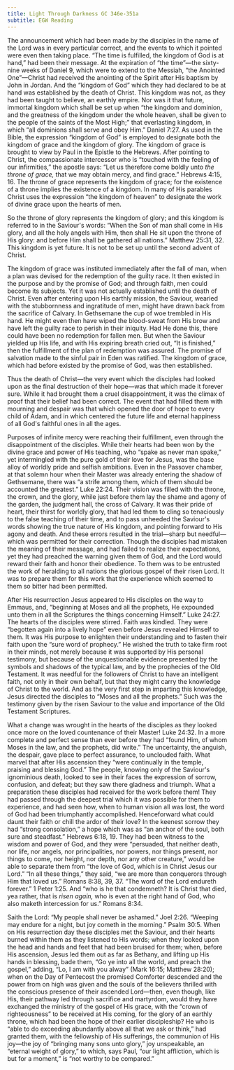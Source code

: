 ```yaml
---
title: Light Through Darkness GC 346e-351a
subtitle: EGW Reading
---
```


The announcement which had been made by the disciples in the name of the Lord was in every particular correct, and the events to which it pointed were even then taking place. “The time is fulfilled, the kingdom of God is at hand,” had been their message. At the expiration of “the time”—the sixty-nine weeks of Daniel 9, which were to extend to the Messiah, “the Anointed One”—Christ had received the anointing of the Spirit after His baptism by John in Jordan. And the “kingdom of God” which they had declared to be at hand was established by the death of Christ. This kingdom was not, as they had been taught to believe, an earthly empire. Nor was it that future, immortal kingdom which shall be set up when “the kingdom and dominion, and the greatness of the kingdom under the whole heaven, shall be given to the people of the saints of the Most High;” that everlasting kingdom, in which “all dominions shall serve and obey Him.” Daniel 7:27. As used in the Bible, the expression “kingdom of God” is employed to designate both the kingdom of grace and the kingdom of glory. The kingdom of grace is brought to view by Paul in the Epistle to the Hebrews. After pointing to Christ, the compassionate intercessor who is “touched with the feeling of our infirmities,” the apostle says: “Let us therefore come boldly unto _the throne of grace,_ that we may obtain mercy, and find grace.” Hebrews 4:15, 16. The throne of grace represents the kingdom of grace; for the existence of a throne implies the existence of a kingdom. In many of His parables Christ uses the expression “the kingdom of heaven” to designate the work of divine grace upon the hearts of men.

So the throne of glory represents the kingdom of glory; and this kingdom is referred to in the Saviour's words: “When the Son of man shall come in His glory, and all the holy angels with Him, then shall He sit upon the throne of His glory: and before Him shall be gathered all nations.” Matthew 25:31, 32. This kingdom is yet future. It is not to be set up until the second advent of Christ.

The kingdom of grace was instituted immediately after the fall of man, when a plan was devised for the redemption of the guilty race. It then existed in the purpose and by the promise of God; and through faith, men could become its subjects. Yet it was not actually established until the death of Christ. Even after entering upon His earthly mission, the Saviour, wearied with the stubbornness and ingratitude of men, might have drawn back from the sacrifice of Calvary. In Gethsemane the cup of woe trembled in His hand. He might even then have wiped the blood-sweat from His brow and have left the guilty race to perish in their iniquity. Had He done this, there could have been no redemption for fallen men. But when the Saviour yielded up His life, and with His expiring breath cried out, “It is finished,” then the fulfillment of the plan of redemption was assured. The promise of salvation made to the sinful pair in Eden was ratified. The kingdom of grace, which had before existed by the promise of God, was then established.

Thus the death of Christ—the very event which the disciples had looked upon as the final destruction of their hope—was that which made it forever sure. While it had brought them a cruel disappointment, it was the climax of proof that their belief had been correct. The event that had filled them with mourning and despair was that which opened the door of hope to every child of Adam, and in which centered the future life and eternal happiness of all God's faithful ones in all the ages.

Purposes of infinite mercy were reaching their fulfillment, even through the disappointment of the disciples. While their hearts had been won by the divine grace and power of His teaching, who “spake as never man spake,” yet intermingled with the pure gold of their love for Jesus, was the base alloy of worldly pride and selfish ambitions. Even in the Passover chamber, at that solemn hour when their Master was already entering the shadow of Gethsemane, there was “a strife among them, which of them should be accounted the greatest.” Luke 22:24. Their vision was filled with the throne, the crown, and the glory, while just before them lay the shame and agony of the garden, the judgment hall, the cross of Calvary. It was their pride of heart, their thirst for worldly glory, that had led them to cling so tenaciously to the false teaching of their time, and to pass unheeded the Saviour's words showing the true nature of His kingdom, and pointing forward to His agony and death. And these errors resulted in the trial—sharp but needful—which was permitted for their correction. Though the disciples had mistaken the meaning of their message, and had failed to realize their expectations, yet they had preached the warning given them of God, and the Lord would reward their faith and honor their obedience. To them was to be entrusted the work of heralding to all nations the glorious gospel of their risen Lord. It was to prepare them for this work that the experience which seemed to them so bitter had been permitted.

After His resurrection Jesus appeared to His disciples on the way to Emmaus, and, “beginning at Moses and all the prophets, He expounded unto them in all the Scriptures the things concerning Himself.” Luke 24:27. The hearts of the disciples were stirred. Faith was kindled. They were “begotten again into a lively hope” even before Jesus revealed Himself to them. It was His purpose to enlighten their understanding and to fasten their faith upon the “sure word of prophecy.” He wished the truth to take firm root in their minds, not merely because it was supported by His personal testimony, but because of the unquestionable evidence presented by the symbols and shadows of the typical law, and by the prophecies of the Old Testament. It was needful for the followers of Christ to have an intelligent faith, not only in their own behalf, but that they might carry the knowledge of Christ to the world. And as the very first step in imparting this knowledge, Jesus directed the disciples to “Moses and all the prophets.” Such was the testimony given by the risen Saviour to the value and importance of the Old Testament Scriptures.

What a change was wrought in the hearts of the disciples as they looked once more on the loved countenance of their Master! Luke 24:32. In a more complete and perfect sense than ever before they had “found Him, of whom Moses in the law, and the prophets, did write.” The uncertainty, the anguish, the despair, gave place to perfect assurance, to unclouded faith. What marvel that after His ascension they “were continually in the temple, praising and blessing God.” The people, knowing only of the Saviour's ignominious death, looked to see in their faces the expression of sorrow, confusion, and defeat; but they saw there gladness and triumph. What a preparation these disciples had received for the work before them! They had passed through the deepest trial which it was possible for them to experience, and had seen how, when to human vision all was lost, the word of God had been triumphantly accomplished. Henceforward what could daunt their faith or chill the ardor of their love? In the keenest sorrow they had “strong consolation,” a hope which was as “an anchor of the soul, both sure and steadfast.” Hebrews 6:18, 19. They had been witness to the wisdom and power of God, and they were “persuaded, that neither death, nor life, nor angels, nor principalities, nor powers, nor things present, nor things to come, nor height, nor depth, nor any other creature,” would be able to separate them from “the love of God, which is in Christ Jesus our Lord.” “In all these things,” they said, “we are more than conquerors through Him that loved us.” Romans 8:38, 39, 37. “The word of the Lord endureth forever.” 1 Peter 1:25. And “who is he that condemneth? It is Christ that died, yea rather, that is _risen again,_ who is even at the right hand of God, who also maketh intercession for us.” Romans 8:34.

Saith the Lord: “My people shall never be ashamed.” Joel 2:26. “Weeping may endure for a night, but joy cometh in the morning.” Psalm 30:5. When on His resurrection day these disciples met the Saviour, and their hearts burned within them as they listened to His words; when they looked upon the head and hands and feet that had been bruised for them; when, before His ascension, Jesus led them out as far as Bethany, and lifting up His hands in blessing, bade them, “Go ye into all the world, and preach the gospel,” adding, “Lo, I am with you alway” (Mark 16:15; Matthew 28:20); when on the Day of Pentecost the promised Comforter descended and the power from on high was given and the souls of the believers thrilled with the conscious presence of their ascended Lord—then, even though, like His, their pathway led through sacrifice and martyrdom, would they have exchanged the ministry of the gospel of His grace, with the “crown of righteousness” to be received at His coming, for the glory of an earthly throne, which had been the hope of their earlier discipleship? He who is “able to do exceeding abundantly above all that we ask or think,” had granted them, with the fellowship of His sufferings, the communion of His joy—the joy of “bringing many sons unto glory,” joy unspeakable, an “eternal weight of glory,” to which, says Paul, “our light affliction, which is but for a moment,” is “not worthy to be compared.”